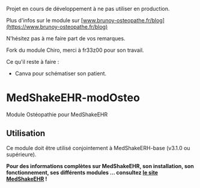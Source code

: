 Projet en cours de développement à ne pas utiliser en production.

Plus d'infos sur le module sur [www.brunoy-osteopathe.fr/blog](https://www.brunoy-osteopathe.fr/blog)

N'hésitez pas à me faire part de vos remarques.

Fork du module Chiro, merci à fr33z00 pour son travail.

Ce qu'il reste à faire :

- Canva pour schématiser son patient.

# MedShakeEHR-modOsteo
Module Ostéopathie pour MedShakeEHR

## Utilisation
Ce module doit être utilisé conjointement à MedShakeERH-base (v3.1.0 ou supérieure).

**Pour des informations complètes sur MedShakeEHR, son installation, son fonctionnement, ses différents modules ... consultez [le site MedShakeEHR](http://www.logiciel-cabinet-medical.fr/) !**
